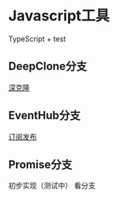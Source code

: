# Javascript工具

TypeScript + test

## DeepClone分支
[深克隆](https://github.com/CodeYHJ/JavaScript/tree/deepClone)

## EventHub分支
[订阅发布](https://github.com/CodeYHJ/JavaScript/tree/EventHub)

## Promise分支
初步实现（测试中）
看分支
